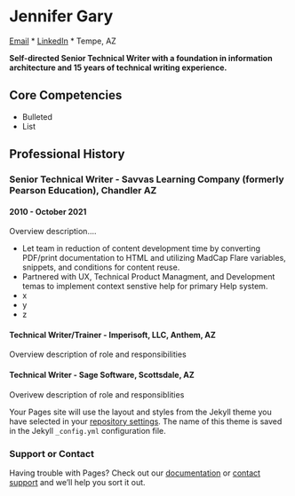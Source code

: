 # Jennifer Gary

[Email](mailto:jlgdoc23@gmail.com) * [LinkedIn](https://www.linkedin.com/in/jennifer-gary/) * Tempe, AZ

**Self-directed Senior Technical Writer with a foundation in information architecture and 15 years of technical writing experience.**

## Core Competencies

- Bulleted
- List

## Professional History
### Senior Technical Writer - Savvas Learning Company (formerly Pearson Education), Chandler AZ
#### 2010 - October 2021
Overview description....
- Let team in reduction of content development time by converting PDF/print documentation to HTML and utilizing MadCap Flare variables, snippets, and conditions for content reuse.
- Partnered with UX, Technical Product Managment, and Development temas to implement context senstive help for primary Help system.
- x
- y
- z

#### Technical Writer/Trainer - Imperisoft, LLC, Anthem, AZ
Overview description of role and responsibilities

#### Technical Writer - Sage Software, Scottsdale, AZ
Overivew description of role and responsiblities

Your Pages site will use the layout and styles from the Jekyll theme you have selected in your [repository settings](https://github.com/jgdoc23/resume/settings/pages). The name of this theme is saved in the Jekyll `_config.yml` configuration file.

### Support or Contact

Having trouble with Pages? Check out our [documentation](https://docs.github.com/categories/github-pages-basics/) or [contact support](https://support.github.com/contact) and we’ll help you sort it out.
